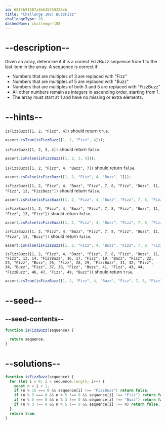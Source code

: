 ```yaml
---
id: 68ffb91507a5b645769328cb
title: "Challenge 108: BuzzFizz"
challengeType: 28
dashedName: challenge-108
---
```


# --description--

Given an array, determine if it is a correct FizzBuzz sequence from 1 to the last item in the array. A sequence is correct if:

- Numbers that are multiples of 3 are replaced with "Fizz"
- Numbers that are multiples of 5 are replaced with "Buzz"
- Numbers that are multiples of both 3 and 5 are replaced with "FizzBuzz"
- All other numbers remain as integers in ascending order, starting from 1.
- The array must start at 1 and have no missing or extra elements.

# --hints--

`isFizzBuzz([1, 2, "Fizz", 4])` should return `true`.

```js
assert.isTrue(isFizzBuzz([1, 2, "Fizz", 4]));
```

`isFizzBuzz([1, 2, 3, 4])` should return `false`.

```js
assert.isFalse(isFizzBuzz([1, 2, 3, 4]));
```

`isFizzBuzz([1, 2, "Fizz", 4, "Buzz", 7])` should return `false`.

```js
assert.isFalse(isFizzBuzz([1, 2, "Fizz", 4, "Buzz", 7]));
```

`isFizzBuzz([1, 2, "Fizz", 4, "Buzz", "Fizz", 7, 8, "Fizz", "Buzz", 11, "Fizz", 13, "FizzBuzz"])` should return `false`.

```js
assert.isFalse(isFizzBuzz([1, 2, "Fizz", 4, "Buzz", "Fizz", 7, 8, "Fizz", "Buzz", 11, "Fizz", 13, "FizzBuzz"]));
```

`isFizzBuzz([1, 2, "Fizz", 4, "Buzz", "Fizz", 7, 8, "Fizz", "Buzz", 11, "Fizz", 13, "Fizz"])` should return `false`.

```js
assert.isFalse(isFizzBuzz([1, 2, "Fizz", 4, "Buzz", "Fizz", 7, 8, "Fizz", "Buzz", 11, "Fizz", 13, "Fizz"]));
```

`isFizzBuzz([1, 2, "Fizz", 4, "Buzz", "Fizz", 7, 8, "Fizz", "Buzz", 11, "Fizz", 13, "Buzz"])` should return `false`.

```js
assert.isFalse(isFizzBuzz([1, 2, "Fizz", 4, "Buzz", "Fizz", 7, 8, "Fizz", "Buzz", 11, "Fizz", 13, "Buzz"]));
```

`isFizzBuzz([1, 2, "Fizz", 4, "Buzz", "Fizz", 7, 8, "Fizz", "Buzz", 11, "Fizz", 13, 14, "FizzBuzz", 16, 17, "Fizz", 19, "Buzz", "Fizz", 22, 23, "Fizz", "Buzz", 26, "Fizz", 28, 29, "FizzBuzz", 31, 32, "Fizz", 34, "Buzz", "Fizz", 37, 38, "Fizz", "Buzz", 41, "Fizz", 43, 44, "FizzBuzz", 46, 47, "Fizz", 49, "Buzz"])` should return `true`.

```js
assert.isTrue(isFizzBuzz([1, 2, "Fizz", 4, "Buzz", "Fizz", 7, 8, "Fizz", "Buzz", 11, "Fizz", 13, 14, "FizzBuzz", 16, 17, "Fizz", 19, "Buzz", "Fizz", 22, 23, "Fizz", "Buzz", 26, "Fizz", 28, 29, "FizzBuzz", 31, 32, "Fizz", 34, "Buzz", "Fizz", 37, 38, "Fizz", "Buzz", 41, "Fizz", 43, 44, "FizzBuzz", 46, 47, "Fizz", 49, "Buzz"]));
```

# --seed--

## --seed-contents--

```js
function isFizzBuzz(sequence) {

  return sequence;
}
```

# --solutions--

```js
function isFizzBuzz(sequence) {
  for (let i = 0; i < sequence.length; i++) {
    const n = i + 1;
    if (n % 15 === 0 && sequence[i] !== "FizzBuzz") return false;
    if (n % 3 === 0 && n % 5 !== 0 && sequence[i] !== "Fizz") return false;
    if (n % 5 === 0 && n % 3 !== 0 && sequence[i] !== "Buzz") return false;
    if (n % 3 !== 0 && n % 5 !== 0 && sequence[i] !== n) return false;
  }
  return true;
}
```
